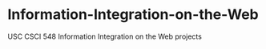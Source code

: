 Information-Integration-on-the-Web
==================================

USC CSCI 548 Information Integration on the Web projects
